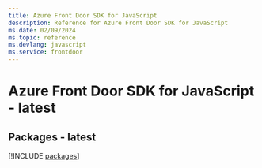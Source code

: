 ```yaml
---
title: Azure Front Door SDK for JavaScript
description: Reference for Azure Front Door SDK for JavaScript
ms.date: 02/09/2024
ms.topic: reference
ms.devlang: javascript
ms.service: frontdoor
---
```

# Azure Front Door SDK for JavaScript - latest
## Packages - latest
[!INCLUDE [packages](front-door-index.md)]